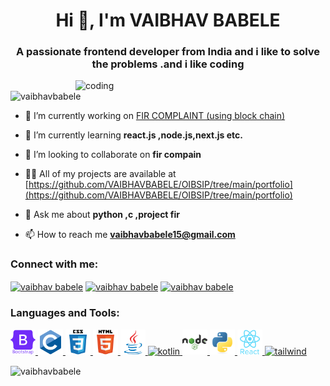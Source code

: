 <h1 align="center">Hi 👋, I'm VAIBHAV BABELE</h1>
<h3 align="center">A passionate frontend developer from India and i like to solve the problems .and i like coding</h3>

<img align="right" alt="coding" width="400" src="https://miro.medium.com/v2/resize:fit:1400/0*NgUtI3tYLhuq5Vy0.gif">

<p align="left"> <img src="https://komarev.com/ghpvc/?username=vaibhavbabele&label=Profile%20views&color=0e75b6&style=flat" alt="vaibhavbabele" /> </p>

- 🔭 I’m currently working on [FIR COMPLAINT (using block chain)](https://complaint-registeration-yt.vercel.app/)

- 🌱 I’m currently learning **react.js ,node.js,next.js etc.**

- 👯 I’m looking to collaborate on **fir compain**

- 👨‍💻 All of my projects are available at [https://github.com/VAIBHAVBABELE/OIBSIP/tree/main/portfolio](https://github.com/VAIBHAVBABELE/OIBSIP/tree/main/portfolio)

- 💬 Ask me about **python ,c ,project fir**

- 📫 How to reach me **vaibhavbabele15@gmail.com**

<h3 align="left">Connect with me:</h3>
<p align="left">
<a href="https://linkedin.com/in/vaibhav babele" target="blank"><img align="center" src="https://raw.githubusercontent.com/rahuldkjain/github-profile-readme-generator/master/src/images/icons/Social/linked-in-alt.svg" alt="vaibhav babele" height="30" width="40" /></a>
<a href="https://www.leetcode.com/vaibhav babele" target="blank"><img align="center" src="https://raw.githubusercontent.com/rahuldkjain/github-profile-readme-generator/master/src/images/icons/Social/leet-code.svg" alt="vaibhav babele" height="30" width="40" /></a>
<a href="https://auth.geeksforgeeks.org/user/vaibhav babele" target="blank"><img align="center" src="https://raw.githubusercontent.com/rahuldkjain/github-profile-readme-generator/master/src/images/icons/Social/geeks-for-geeks.svg" alt="vaibhav babele" height="30" width="40" /></a>
</p>

<h3 align="left">Languages and Tools:</h3>
<p align="left"> <a href="https://getbootstrap.com" target="_blank" rel="noreferrer"> <img src="https://raw.githubusercontent.com/devicons/devicon/master/icons/bootstrap/bootstrap-plain-wordmark.svg" alt="bootstrap" width="40" height="40"/> </a> <a href="https://www.cprogramming.com/" target="_blank" rel="noreferrer"> <img src="https://raw.githubusercontent.com/devicons/devicon/master/icons/c/c-original.svg" alt="c" width="40" height="40"/> </a> <a href="https://www.w3schools.com/css/" target="_blank" rel="noreferrer"> <img src="https://raw.githubusercontent.com/devicons/devicon/master/icons/css3/css3-original-wordmark.svg" alt="css3" width="40" height="40"/> </a> <a href="https://www.w3.org/html/" target="_blank" rel="noreferrer"> <img src="https://raw.githubusercontent.com/devicons/devicon/master/icons/html5/html5-original-wordmark.svg" alt="html5" width="40" height="40"/> </a> <a href="https://www.java.com" target="_blank" rel="noreferrer"> <img src="https://raw.githubusercontent.com/devicons/devicon/master/icons/java/java-original.svg" alt="java" width="40" height="40"/> </a> <a href="https://kotlinlang.org" target="_blank" rel="noreferrer"> <img src="https://www.vectorlogo.zone/logos/kotlinlang/kotlinlang-icon.svg" alt="kotlin" width="40" height="40"/> </a> <a href="https://nodejs.org" target="_blank" rel="noreferrer"> <img src="https://raw.githubusercontent.com/devicons/devicon/master/icons/nodejs/nodejs-original-wordmark.svg" alt="nodejs" width="40" height="40"/> </a> <a href="https://www.python.org" target="_blank" rel="noreferrer"> <img src="https://raw.githubusercontent.com/devicons/devicon/master/icons/python/python-original.svg" alt="python" width="40" height="40"/> </a> <a href="https://reactjs.org/" target="_blank" rel="noreferrer"> <img src="https://raw.githubusercontent.com/devicons/devicon/master/icons/react/react-original-wordmark.svg" alt="react" width="40" height="40"/> </a> <a href="https://tailwindcss.com/" target="_blank" rel="noreferrer"> <img src="https://www.vectorlogo.zone/logos/tailwindcss/tailwindcss-icon.svg" alt="tailwind" width="40" height="40"/> </a> </p>

<p><img align="center" src="https://github-readme-stats.vercel.app/api/top-langs?username=vaibhavbabele&show_icons=true&locale=en&layout=compact" alt="vaibhavbabele" /></p>
